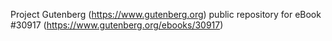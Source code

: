 Project Gutenberg (https://www.gutenberg.org) public repository for eBook #30917 (https://www.gutenberg.org/ebooks/30917)
